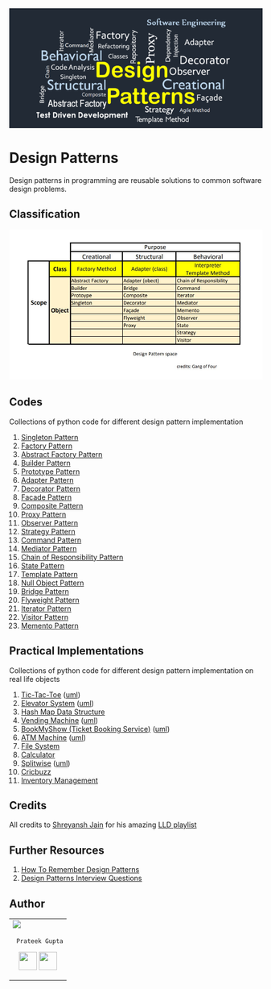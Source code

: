 <img src='https://github.com/prateekguptaiiitk/Design-Patterns/blob/main/cover.png' />

# Design Patterns

Design patterns in programming are reusable solutions to common software design problems. 

## Classification

<img src="https://github.com/prateekguptaiiitk/Design-Patterns/blob/main/classification.jpg" >

## Codes 
Collections of python code for different design pattern implementation


1. [Singleton Pattern](https://github.com/prateekguptaiiitk/Design-Patterns/blob/main/singletonpattern/singletonpattern.js)
2. [Factory Pattern](https://github.com/prateekguptaiiitk/Design-Patterns/blob/main/factorypattern/factorypattern.js)
3. [Abstract Factory Pattern](https://github.com/prateekguptaiiitk/Design-Patterns/blob/main/abstractfactorypattern/abstractfactorypattern.js)
4. [Builder Pattern](https://github.com/prateekguptaiiitk/Design-Patterns/blob/main/builderpattern/builderpattern.js)
5. [Prototype Pattern](https://github.com/prateekguptaiiitk/Design-Patterns/blob/main/prototypepattern/prototypepattern.js)
6. [Adapter Pattern](https://github.com/prateekguptaiiitk/Design-Patterns/blob/main/adapterpattern/adapterpattern.js)
7. [Decorator Pattern](https://github.com/prateekguptaiiitk/Design-Patterns/blob/main/decoratorpattern/decoratorpattern.js)
8. [Facade Pattern](https://github.com/prateekguptaiiitk/Design-Patterns/blob/main/facadepattern/facadepattern.js)
9. [Composite Pattern](https://github.com/prateekguptaiiitk/Design-Patterns/blob/main/compositepattern/filesystem.js)
10. [Proxy Pattern](https://github.com/prateekguptaiiitk/Design-Patterns/blob/main/proxypattern/proxypattern.js)
11. [Observer Pattern](https://github.com/prateekguptaiiitk/Design-Patterns/blob/main/observerpattern/observerpattern.js)
12. [Strategy Pattern](https://github.com/prateekguptaiiitk/Design-Patterns/blob/main/strategypattern/strategypattern.js)
13. [Command Pattern](https://github.com/prateekguptaiiitk/Design-Patterns/blob/main/commandpattern/commandpattern.js)
14. [Mediator Pattern](https://github.com/prateekguptaiiitk/Design-Patterns/blob/main/mediatorpattern/mediatorpattern.js)
15. [Chain of Responsibility Pattern](https://github.com/prateekguptaiiitk/Design-Patterns/blob/main/chainofresponsibilitypattern/chainofresponsibilitypattern.js)
16. [State Pattern](https://github.com/prateekguptaiiitk/Design-Patterns/blob/main/statepattern/vendingmachine.js)
17. [Template Pattern](https://github.com/prateekguptaiiitk/Design-Patterns/blob/main/templatepattern/templatepattern.js)
18. [Null Object Pattern](https://github.com/prateekguptaiiitk/Design-Patterns/blob/main/nullobjectpattern.py)
19. [Bridge Pattern](https://github.com/prateekguptaiiitk/Design-Patterns/blob/main/bridgepattern/bridgepattern.js)
20. [Flyweight Pattern](https://github.com/prateekguptaiiitk/Design-Patterns/blob/main/flyweightpattern/flyweightpattern.js)
21. [Iterator Pattern](https://github.com/prateekguptaiiitk/Design-Patterns/blob/main/iteratorpattern/iteratorpattern.js)
22. [Visitor Pattern](https://github.com/prateekguptaiiitk/Design-Patterns/blob/main/visitorpattern/visitorpattern.js)
23. [Memento Pattern](https://github.com/prateekguptaiiitk/Design-Patterns/blob/main/mementopattern/mementopattern.js)

## Practical Implementations

Collections of python code for different design pattern implementation on real life objects

1. [Tic-Tac-Toe](https://github.com/prateekguptaiiitk/Design-Patterns/blob/main/tictactoe/tictactoe.js) ([uml](https://github.com/prateekguptaiiitk/Design-Patterns/blob/main/tictactoe/tictactoe_uml.jpg))
2. [Elevator System](https://github.com/prateekguptaiiitk/Design-Patterns/blob/main/elevatorsystem.py) ([uml](https://github.com/prateekguptaiiitk/Design-Patterns/blob/main/elevatorsystem_uml.jpg))
3. [Hash Map Data Structure](https://github.com/prateekguptaiiitk/Design-Patterns/blob/main/myhashmap.py)
4. [Vending Machine](https://github.com/prateekguptaiiitk/Design-Patterns/blob/main/statepattern/vendingmachine.js) ([uml](https://github.com/prateekguptaiiitk/Design-Patterns/blob/main/statepattern/vendingmachine_uml.jpg))
5. [BookMyShow (Ticket Booking Service)](https://github.com/prateekguptaiiitk/Design-Patterns/blob/main/bookmyshow/bookmyshow.js) ([uml](https://github.com/prateekguptaiiitk/Design-Patterns/blob/main/bookmyshow/bookmyshow_uml.jpg))
6. [ATM Machine](https://github.com/prateekguptaiiitk/Design-Patterns/blob/main/atm/atm.js) ([uml](https://github.com/prateekguptaiiitk/Design-Patterns/blob/main/atm/atm_uml.jpg))
7. [File System](https://github.com/prateekguptaiiitk/Design-Patterns/blob/main/compositepattern/filesystem.js)
8. [Calculator](https://github.com/prateekguptaiiitk/Design-Patterns/blob/main/calculator.py)
9. [Splitwise](https://github.com/prateekguptaiiitk/Design-Patterns/blob/main/splitwise/splitwise.js) ([uml](https://github.com/prateekguptaiiitk/Design-Patterns/blob/main/splitwise/splitwise_uml.jpg))
10. [Cricbuzz](https://github.com/prateekguptaiiitk/Design-Patterns/blob/main/cricbuzz.py)
11. [Inventory Management](https://github.com/prateekguptaiiitk/Design-Patterns/blob/main/inventorymanagement.py)

## Credits

All credits to [Shreyansh Jain](https://www.linkedin.com/in/jainshrayansh/) for his amazing [LLD playlist](https://youtube.com/playlist?list=PL6W8uoQQ2c61X_9e6Net0WdYZidm7zooW&si=BJJuN_lne7dJCz3e)

## Further Resources

1. [How To Remember Design Patterns](https://hackernoon.com/how-to-remember-design-patterns-ap1z35sl)
2. [Design Patterns Interview Questions](https://www.interviewbit.com/design-patterns-interview-questions/)

## Author

<table>
<tr>
<td>
     <img src="https://avatars2.githubusercontent.com/u/29523950?s=400&u=878e242ca2c624eb45a62bf62ae580a370b7a0ae&v=4" width="180"/>
     
     Prateek Gupta
     
<p align="center">
<a href = "https://github.com/prateekguptaiiitk"><img src = "http://www.iconninja.com/files/241/825/211/round-collaboration-social-github-code-circle-network-icon.svg" width="36" height = "36"/></a>
<!-- <a href = "https://twitter.com/prateekwrites"><img src = "https://github.com/prateekguptaiiitk/Design-Patterns/blob/main/twitter%20svg%20icon.svg" width="36" height="36"/></a> -->
<a href = "https://www.linkedin.com/in/prateekjpg/"><img src = "http://www.iconninja.com/files/863/607/751/network-linkedin-social-connection-circular-circle-media-icon.svg" width="36" height="36"/></a>
</p>
</td>
</tr> 
  </table>
